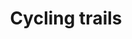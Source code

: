 ---
title: Cycling trails
longTitle: 'Cycling trails'
tags:
- gccommon
usedFor:
- "[[Bicycle paths]]"
---